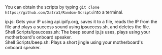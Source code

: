 You can obtain the scripts by typing ``git clone https://github.com/Xatra1/Random-Scripts``into a terminal.  
  
ip.js: Gets your IP using api.ipify.org, saves it to a file, reads the IP from the file and plays a success sound using ipsuccess.sh, and deletes the file.  
Shell Scripts/ipsuccess.sh: The beep sound ip.js uses, plays using your motherboard's onboard speaker.  
Shell Scripts/beep.sh: Plays a short jingle using your motherboard's onboard speaker.